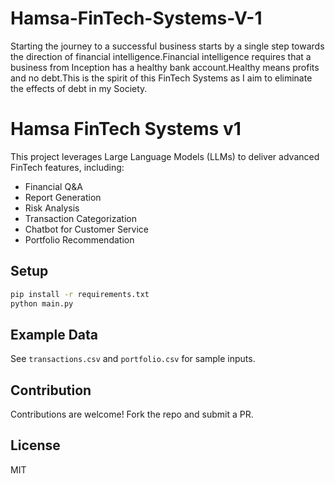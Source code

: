 # Hamsa-FinTech-Systems-V-1
Starting the journey to a successful business starts by a single step towards the direction of financial intelligence.Financial intelligence requires that a business from Inception has a healthy bank account.Healthy means profits and no debt.This is the spirit of this FinTech Systems as I aim to eliminate the effects of debt in my Society.
# Hamsa FinTech Systems v1

This project leverages Large Language Models (LLMs) to deliver advanced FinTech features, including:

- Financial Q&A
- Report Generation
- Risk Analysis
- Transaction Categorization
- Chatbot for Customer Service
- Portfolio Recommendation

## Setup

```bash
pip install -r requirements.txt
python main.py
```

## Example Data

See `transactions.csv` and `portfolio.csv` for sample inputs.

## Contribution

Contributions are welcome! Fork the repo and submit a PR.

## License

MIT
